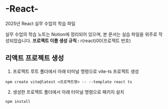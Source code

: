 # -React-
2025년 React 실무 수업의 학습 파일

실무 수업의 학습 노트는 Notion에 정리되어 있으며, 본 문서는 실습 파일을 위주로 작성되었습니다.
**프로젝트 이름 생성 규칙 :** r(react)00(프로젝트 번호)


## 리액트 프로젝트 생성
1. 프로젝트 루트 폴더에서 아래 터미널 명령으로 vite-ts 프로젝트 생성
```
npm create vite@latest <프로젝트명> -- --template react ts
```

2. 생성한 프로젝트 폴더에서 아래 터미널 명령으로 패키지 설치
```
npm install
```